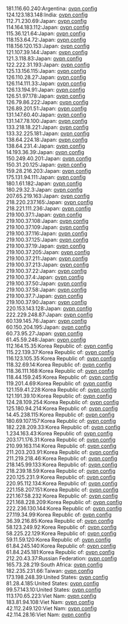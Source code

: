181.116.60.240:Argentina: [ovpn config](vpn/181_116_60_240.ovpn)  
124.123.183.148:India: [ovpn config](vpn/124_123_183_148.ovpn)  
112.71.230.69:Japan: [ovpn config](vpn/112_71_230_69.ovpn)  
114.164.183.112:Japan: [ovpn config](vpn/114_164_183_112.ovpn)  
115.36.121.64:Japan: [ovpn config](vpn/115_36_121_64.ovpn)  
118.153.64.72:Japan: [ovpn config](vpn/118_153_64_72.ovpn)  
118.156.120.153:Japan: [ovpn config](vpn/118_156_120_153.ovpn)  
121.107.39.144:Japan: [ovpn config](vpn/121_107_39_144.ovpn)  
121.3.118.83:Japan: [ovpn config](vpn/121_3_118_83.ovpn)  
122.222.31.193:Japan: [ovpn config](vpn/122_222_31_193.ovpn)  
125.13.156.115:Japan: [ovpn config](vpn/125_13_156_115.ovpn)  
126.110.28.27:Japan: [ovpn config](vpn/126_110_28_27.ovpn)  
126.114.111.33:Japan: [ovpn config](vpn/126_114_111_33.ovpn)  
126.13.194.91:Japan: [ovpn config](vpn/126_13_194_91.ovpn)  
126.51.97.178:Japan: [ovpn config](vpn/126_51_97_178.ovpn)  
126.79.86.222:Japan: [ovpn config](vpn/126_79_86_222.ovpn)  
126.89.201.51:Japan: [ovpn config](vpn/126_89_201_51.ovpn)  
131.147.60.40:Japan: [ovpn config](vpn/131_147_60_40.ovpn)  
131.147.78.100:Japan: [ovpn config](vpn/131_147_78_100.ovpn)  
133.218.18.221:Japan: [ovpn config](vpn/133_218_18_221.ovpn)  
133.32.225.181:Japan: [ovpn config](vpn/133_32_225_181.ovpn)  
138.64.224.18:Japan: [ovpn config](vpn/138_64_224_18.ovpn)  
138.64.231.4:Japan: [ovpn config](vpn/138_64_231_4.ovpn)  
14.193.36.39:Japan: [ovpn config](vpn/14_193_36_39.ovpn)  
150.249.40.201:Japan: [ovpn config](vpn/150_249_40_201.ovpn)  
150.31.20.125:Japan: [ovpn config](vpn/150_31_20_125.ovpn)  
159.28.216.203:Japan: [ovpn config](vpn/159_28_216_203.ovpn)  
175.131.94.111:Japan: [ovpn config](vpn/175_131_94_111.ovpn)  
180.1.61.182:Japan: [ovpn config](vpn/180_1_61_182.ovpn)  
180.29.32.3:Japan: [ovpn config](vpn/180_29_32_3.ovpn)  
207.65.219.163:Japan: [ovpn config](vpn/207_65_219_163.ovpn)  
218.220.237.165:Japan: [ovpn config](vpn/218_220_237_165.ovpn)  
218.221.111.236:Japan: [ovpn config](vpn/218_221_111_236.ovpn)  
219.100.37.1:Japan: [ovpn config](vpn/219_100_37_1.ovpn)  
219.100.37.108:Japan: [ovpn config](vpn/219_100_37_108.ovpn)  
219.100.37.109:Japan: [ovpn config](vpn/219_100_37_109.ovpn)  
219.100.37.116:Japan: [ovpn config](vpn/219_100_37_116.ovpn)  
219.100.37.125:Japan: [ovpn config](vpn/219_100_37_125.ovpn)  
219.100.37.19:Japan: [ovpn config](vpn/219_100_37_19.ovpn)  
219.100.37.205:Japan: [ovpn config](vpn/219_100_37_205.ovpn)  
219.100.37.211:Japan: [ovpn config](vpn/219_100_37_211.ovpn)  
219.100.37.213:Japan: [ovpn config](vpn/219_100_37_213.ovpn)  
219.100.37.22:Japan: [ovpn config](vpn/219_100_37_22.ovpn)  
219.100.37.4:Japan: [ovpn config](vpn/219_100_37_4.ovpn)  
219.100.37.50:Japan: [ovpn config](vpn/219_100_37_50.ovpn)  
219.100.37.58:Japan: [ovpn config](vpn/219_100_37_58.ovpn)  
219.100.37.7:Japan: [ovpn config](vpn/219_100_37_7.ovpn)  
219.100.37.90:Japan: [ovpn config](vpn/219_100_37_90.ovpn)  
220.153.143.128:Japan: [ovpn config](vpn/220_153_143_128.ovpn)  
222.229.248.87:Japan: [ovpn config](vpn/222_229_248_87.ovpn)  
60.139.145.76:Japan: [ovpn config](vpn/60_139_145_76.ovpn)  
60.150.204.195:Japan: [ovpn config](vpn/60_150_204_195.ovpn)  
60.73.95.27:Japan: [ovpn config](vpn/60_73_95_27.ovpn)  
61.45.59.248:Japan: [ovpn config](vpn/61_45_59_248.ovpn)  
112.164.15.35:Korea Republic of: [ovpn config](vpn/112_164_15_35.ovpn)  
115.22.139.37:Korea Republic of: [ovpn config](vpn/115_22_139_37.ovpn)  
116.123.105.35:Korea Republic of: [ovpn config](vpn/116_123_105_35.ovpn)  
118.32.69.14:Korea Republic of: [ovpn config](vpn/118_32_69_14.ovpn)  
118.36.111.168:Korea Republic of: [ovpn config](vpn/118_36_111_168.ovpn)  
118.44.159.245:Korea Republic of: [ovpn config](vpn/118_44_159_245.ovpn)  
119.201.4.69:Korea Republic of: [ovpn config](vpn/119_201_4_69.ovpn)  
121.159.41.228:Korea Republic of: [ovpn config](vpn/121_159_41_228.ovpn)  
121.191.39.10:Korea Republic of: [ovpn config](vpn/121_191_39_10.ovpn)  
124.28.109.254:Korea Republic of: [ovpn config](vpn/124_28_109_254.ovpn)  
125.180.94.214:Korea Republic of: [ovpn config](vpn/125_180_94_214.ovpn)  
14.45.238.115:Korea Republic of: [ovpn config](vpn/14_45_238_115.ovpn)  
180.69.107.157:Korea Republic of: [ovpn config](vpn/180_69_107_157.ovpn)  
182.228.209.33:Korea Republic of: [ovpn config](vpn/182_228_209_33.ovpn)  
1.234.163.43:Korea Republic of: [ovpn config](vpn/1_234_163_43.ovpn)  
203.171.176.31:Korea Republic of: [ovpn config](vpn/203_171_176_31.ovpn)  
210.99.163.114:Korea Republic of: [ovpn config](vpn/210_99_163_114.ovpn)  
211.203.203.91:Korea Republic of: [ovpn config](vpn/211_203_203_91.ovpn)  
211.219.218.46:Korea Republic of: [ovpn config](vpn/211_219_218_46.ovpn)  
218.145.99.133:Korea Republic of: [ovpn config](vpn/218_145_99_133.ovpn)  
218.239.18.59:Korea Republic of: [ovpn config](vpn/218_239_18_59.ovpn)  
220.125.231.9:Korea Republic of: [ovpn config](vpn/220_125_231_9.ovpn)  
220.95.112.134:Korea Republic of: [ovpn config](vpn/220_95_112_134.ovpn)  
221.158.207.151:Korea Republic of: [ovpn config](vpn/221_158_207_151.ovpn)  
221.167.58.232:Korea Republic of: [ovpn config](vpn/221_167_58_232.ovpn)  
221.168.228.209:Korea Republic of: [ovpn config](vpn/221_168_228_209.ovpn)  
222.236.130.144:Korea Republic of: [ovpn config](vpn/222_236_130_144.ovpn)  
27.119.34.99:Korea Republic of: [ovpn config](vpn/27_119_34_99.ovpn)  
36.39.216.85:Korea Republic of: [ovpn config](vpn/36_39_216_85.ovpn)  
58.123.249.92:Korea Republic of: [ovpn config](vpn/58_123_249_92.ovpn)  
58.225.22.129:Korea Republic of: [ovpn config](vpn/58_225_22_129.ovpn)  
59.11.59.120:Korea Republic of: [ovpn config](vpn/59_11_59_120.ovpn)  
61.84.245.140:Korea Republic of: [ovpn config](vpn/61_84_245_140.ovpn)  
61.84.245.181:Korea Republic of: [ovpn config](vpn/61_84_245_181.ovpn)  
212.20.43.37:Russian Federation: [ovpn config](vpn/212_20_43_37.ovpn)  
165.73.28.219:South Africa: [ovpn config](vpn/165_73_28_219.ovpn)  
182.235.231.66:Taiwan: [ovpn config](vpn/182_235_231_66.ovpn)  
173.198.248.39:United States: [ovpn config](vpn/173_198_248_39.ovpn)  
81.28.4.185:United States: [ovpn config](vpn/81_28_4_185.ovpn)  
99.57.143.10:United States: [ovpn config](vpn/99_57_143_10.ovpn)  
113.170.65.223:Viet Nam: [ovpn config](vpn/113_170_65_223.ovpn)  
183.81.94.108:Viet Nam: [ovpn config](vpn/183_81_94_108.ovpn)  
42.112.249.120:Viet Nam: [ovpn config](vpn/42_112_249_120.ovpn)  
42.114.28.16:Viet Nam: [ovpn config](vpn/42_114_28_16.ovpn)  

